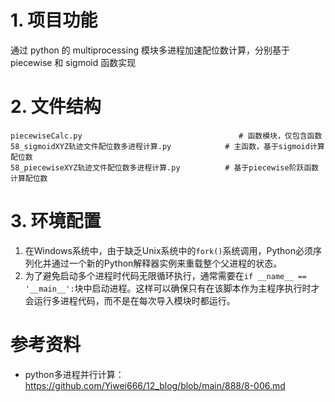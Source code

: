 # 1. 项目功能

通过 python 的 multiprocessing 模块多进程加速配位数计算，分别基于 piecewise 和 sigmoid 函数实现

# 2. 文件结构

```
piecewiseCalc.py                                   # 函数模块，仅包含函数
58_sigmoidXYZ轨迹文件配位数多进程计算.py            # 主函数，基于sigmoid计算配位数
58_piecewiseXYZ轨迹文件配位数多进程计算.py          # 基于piecewise阶跃函数计算配位数
```

# 3. 环境配置

1. 在Windows系统中，由于缺乏Unix系统中的`fork()`系统调用，Python必须序列化并通过一个新的Python解释器实例来重载整个父进程的状态。
2. 为了避免启动多个进程时代码无限循环执行，通常需要在`if __name__ == '__main__':`块中启动进程。这样可以确保只有在该脚本作为主程序执行时才会运行多进程代码，而不是在每次导入模块时都运行。




# 参考资料

- python多进程并行计算：https://github.com/Yiwei666/12_blog/blob/main/888/8-006.md



